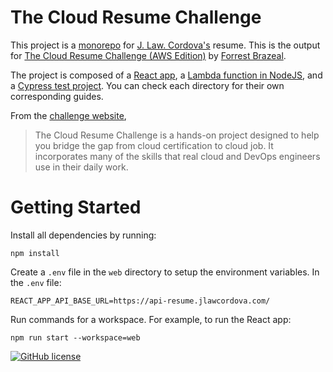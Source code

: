 # The Cloud Resume Challenge

This project is a [monorepo](https://docs.npmjs.com/cli/v7/using-npm/workspaces) for [J. Law. Cordova's](https://github.com/jlawcordova) resume. This is the output for [The Cloud Resume Challenge (AWS Edition)](https://cloudresumechallenge.dev/docs/the-challenge/aws/) by [Forrest Brazeal](https://forrestbrazeal.com/).

The project is composed of a [React app](web), a [Lambda function in NodeJS](app), and a [Cypress test project](test). You can check each directory for their own corresponding guides.

From the [challenge website](https://cloudresumechallenge.dev/docs/faq/#what-is-the-cloud-resume-challenge),

> The Cloud Resume Challenge is a hands-on project designed to help you bridge the gap from cloud certification to cloud job. It incorporates many of the skills that real cloud and DevOps engineers use in their daily work.

# Getting Started

Install all dependencies by running:

`npm install`

Create a `.env` file in the `web` directory to setup the environment variables. In the `.env` file:

```
REACT_APP_API_BASE_URL=https://api-resume.jlawcordova.com/
```

Run commands for a workspace. For example, to run the React app:

`npm run start --workspace=web`

[![GitHub license](https://img.shields.io/badge/license-MIT-blue.svg)](LICENSE)
